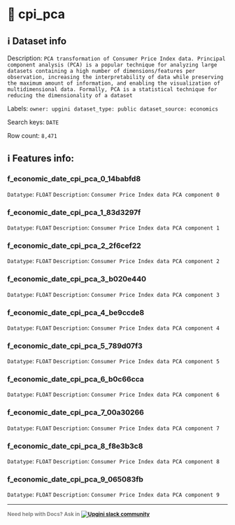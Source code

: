 # 📖 cpi_pca 
## ℹ️ Dataset info 
Description: `PCA transformation of Consumer Price Index data. Principal component analysis (PCA) is a popular technique for analyzing large datasets containing a high number of dimensions/features per observation, increasing the interpretability of data while preserving the maximum amount of information, and enabling the visualization of multidimensional data. Formally, PCA is a statistical technique for reducing the dimensionality of a dataset` 

Labels: ` owner: upgini ` &nbsp;` dataset_type: public ` &nbsp;` dataset_source: economics ` &nbsp;

Search keys: 
` DATE ` &nbsp;

Row count: `8,471` 

## ℹ️ Features info:

### f_economic_date_cpi_pca_0_14babfd8
`Datatype`: `FLOAT`
`Description`: `Consumer Price Index data PCA component 0`

### f_economic_date_cpi_pca_1_83d3297f
`Datatype`: `FLOAT`
`Description`: `Consumer Price Index data PCA component 1`

### f_economic_date_cpi_pca_2_2f6cef22
`Datatype`: `FLOAT`
`Description`: `Consumer Price Index data PCA component 2`

### f_economic_date_cpi_pca_3_b020e440
`Datatype`: `FLOAT`
`Description`: `Consumer Price Index data PCA component 3`

### f_economic_date_cpi_pca_4_be9ccde8
`Datatype`: `FLOAT`
`Description`: `Consumer Price Index data PCA component 4`

### f_economic_date_cpi_pca_5_789d07f3
`Datatype`: `FLOAT`
`Description`: `Consumer Price Index data PCA component 5`

### f_economic_date_cpi_pca_6_b0c66cca
`Datatype`: `FLOAT`
`Description`: `Consumer Price Index data PCA component 6`

### f_economic_date_cpi_pca_7_00a30266
`Datatype`: `FLOAT`
`Description`: `Consumer Price Index data PCA component 7`

### f_economic_date_cpi_pca_8_f8e3b3c8
`Datatype`: `FLOAT`
`Description`: `Consumer Price Index data PCA component 8`

### f_economic_date_cpi_pca_9_065083fb
`Datatype`: `FLOAT`
`Description`: `Consumer Price Index data PCA component 9`



---

<span style="color:grey;font-weight:700;font-size:12px">
    Need help with Docs? Ask in
    <a href="https://4mlg.short.gy/join-upgini-community">
        <img alt="Upgini slack community" src="https://img.shields.io/badge/slack-@upgini-orange.svg?logo=slack">
    </a>
</span>